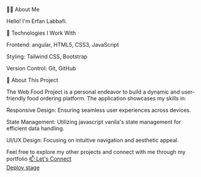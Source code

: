 👨‍💻 About Me

Hello! I'm Erfan Labbafi.

🔧 Technologies I Work With

Frontend: angular, HTML5, CSS3, JavaScript

Styling: Tailwind CSS, Bootstrap

Version Control: Git, GitHub

🚀 About This Project

The Web Food Project is a personal endeavor to build a dynamic and user-friendly food ordering platform. The application showcases my skills in:

Responsive Design: Ensuring seamless user experiences across devices.

State Management: Utilizing javascript vanila's state management for efficient data handling.

UI/UX Design: Focusing on intuitive navigation and aesthetic appeal.


Feel free to explore my other projects and connect with me through my portfolio
<a href="https://github.com/Erfanlab">📫 Let's Connect</a> <br/>
<a href="https://erfanlab.github.io/Scroll-Dynamic-Project/" > Deploy stage </a>


